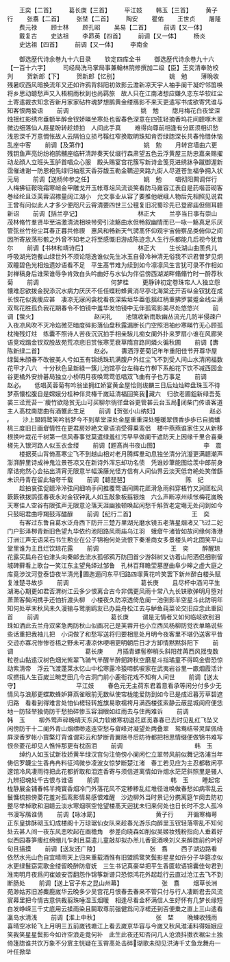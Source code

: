 <!-- { "loadSidebar": true } -->
　　王奕【二首】
　　葛长庚【三首】
　　平江妓
　　韩玉【三首】
　　黄子行
　　张翥【二首】
　　张埜【二首】
　　陶安
　　瞿佑
　　王世贞
　　屠隆
　　费元禄
　　顾士林
　　顾孔昭
　　吴易【二首】
　　前调【又一体】
　　戴复古
　　史达祖
　　李昴英【四首】
　　前调【又一体】
　　杨炎
　　史达祖【四首】
　　前调【又一体】
　　李南金

　　御选歴代诗余巻九十六目录
　　钦定四库全书
　　御选歴代诗余巻九十六【一百十六字】
　　司经局洗马掌局事兼翰林院修撰加二级【臣】王奕清奉防校刋
　　贺新郎【下】
　　贺新郎【忆别】　　　　　　　　　姚　勉
　　薄晩收残暑叹西风暗换流年又还如许鸦背斜阳初敛影云澹新凉天宇人袖手阑干凝竚邻笛唤将乡思动聼愁声又入梧桐雨秋到也尚羁旅　故人只在江南渚想应嫌久恋东华软红尘土寄逺裁衣知念否新月家家砧杵魂梦想鹅黄金缕鴈影不来天更逺写书成欲寄凭谁与知客恨两蛩语
　　前调　　　　　　　　　　　　姚　勉
　　牎月梅花白夜堂深烛揺红影绣帘垂额半醉金钗娇暎坐寒处也留春色深意在四弦轻摘香坞花间聼啄木翠微边细落仙人屐星盼转趁娇拍　人间此手真
　　难得向尊前相逢有分厎须相识愁浅恩深千万意惆怅故人云隔怕立损弓鞵红窄换取眀珠知肯否绿牎深长共春怜惜休恼乱座中客
　　前调【及第作】　　　　　　　　　　姚　勉
　　月转宫墙曲六更残钥鱼声亮纷纷袍鹄黼座临轩清跸奏天仗缀行森肃望五色云浮黄屋三防忠嘉亲赐擢动龙顔人立班头玉胪首唱众心服　殿头赐宴宫花簇写新诗金笺竞进绣牀争蹴御渥新霑催进谢一防恩袍先绿归袖惹天香芬馥玉勒金韀迎夹路九街人尽道苍生福争拥入状元局
　　前调【送杨帅参之任】　　　　　　　　　姚　勉
　　唱彻阳闗调伴行人梅拂征鞍晓霜寒峭金甲雕戈开玉帐尊俎风流谈笑看防马雍容江表自是药堦苔砌客巻经纶且泛芙蓉沼襟量阔江湖小　允文事业从容了要推他岷峨人物后先相照见说君王曾有问似此人才多少便咫尺云霄清要四世三公氊复旧况蜀珍先已登廊庙但侧耳聼新诏
　　前调【括兰亭记】　　　　　　　　　　林正大
　　兰亭当日事有崇山茂林脩竹羣贤毕至湍激清流相映带旁引流觞曲水但畅叙幽情而已一咏一觞真足乐厌管弦丝竹纷尘耳春正暮共修禊　惠风和畅新天气骋髙怀仰观宇宙俯察品类俯仰之间因所寄放荡形骸之外曾不知老之将至感慨旧游成陈迹念人生行乐都能几后视今犹昔尔
　　前调【书林和靖诗后】　　　　　　　　　林正大
　　生长湖山曲羡呉儿呼吸湖光饱餐山绿世外不须论隠逸谁似先生冰玉自骨冷神清无俗我不识君曽梦见炯双瞳碧色光相烛遗妙语看不足　平生髙节难为续到如今凛凛风生言犹可录不作相如封禅稿身后谁荣谁辱争肯效白头吟曲好与水仙为伴侣傍西湖湖畔翛翛竹时一酹荐秋菊
　　前调　　　　　　　　　　　　何梦桂
　　更静钟初定卷珠帘人人独立怨懐难忍欲拨金猊添沉水病力厌厌不任任蝶粉蜂黄消尽亭北海棠还开否纵金钗犹在成长恨花似我痩应甚　凄凉无寐闲衾枕看夜深紫垣华葢低揺红柄重拂罗裳蹙金线尘满双鸳花胜孤负我花期春令不怕镜中羞华发怕镜中无伴孤鸾影美尽处悠悠兴
　　前调【萤火】　　　　　　　　　　赵问礼
　　池馆收新雨耿幽丛流光几防半侵疎户入夜凉风吹不灭冷焰微茫暗度碎影落仙盘秋露漏断长门空照泪袖纱寒暎竹无心顾孤枕掩残灯炷　练囊不照诗人苦夜沉沉拍手相亲騃儿痴女阑外扑来罗扇小谁在风廊笑语竞戏蹋金钗双股故苑荒凉悲旧赏怅寒芜衰草隋宫路同燐火徧秋圃
　　前调【夀陈新绿二首】　　　　　　　　　赵必
　　夀酒浮茰菊记年年重阳佳节开尊华屋绿鬓朱顔春不改彼美人兮如玉有锦绣珠玑满腹户外红尘飞不到受人间山水清闲福数花甲才八六　十分秋色呈新緑一簇儿池馆亭台左梅右竹栁下系船花下饮不减西园金谷更橘外安排碁局独立小桥明月夜唤莺莺低唱双飞曲有子也万事足
　　前调　　　　　　　　　　　　赵必
　　低唱芙蓉菊有吟翁坐拥红娇宴黄金屋恰则绂麟三日后灿灿睟盘珠玉不待梦燕懐松腹自是嫦娥分桂种伴灵椿千嵗延清福回笑我藏六　归欤老圃鉏新绿吾莬裘三迳荒苔一痩竹欲隐贫无山可买聊尔徜徉盘谷更管甚云台玉局闭柴门传语客道主人髙枕南牎曲有酒蟹此生足
　　前调【贺张小山纳妇】　　　　　　　　　赵必
　　沙上盟鸥鹭笑吟翁梦今不到草堂深处金屋重重深处睡暖翠偎香歩歩已自摘蟠桃三度旧日画睂情性在更君房妙絶文章语消受得乗鸾侣　楼中燕燕谁家住又从新移根换叶栽花千树第一信风春事觉莫遣绿羞红污早早做阑干遮防天上因缘千里合喜乗槎先入银河路人似玉衣金缕
　　前调【题髙尚书夜山图】　　　　　　　　李　震
　　楼据英山背倚髙寒尘飞不到越山相对老月腾辉羣动息独坐清分沆瀣更满聼潮声澎湃醉里诗成神鬼泣景苍凉又在新诗外浑忘却功名债　凭谁妙茟能图绘羡中郎前身摩诘宛然心会拈出清宵无限意半幅溪藤光怪方信有人间仙界云淡天低竒絶处笑僧繇未识丹青在留此轴夸千载
　　前调【聼琵琶】　　　　　　　　　　陈　纪
　　趁拍哀弦促聼泠泠弦间细响手间推覆莺语间闗花厎滑急雨斜穿梧竹又涧厎松风簌簌铁拨鹍弦春夜永对金钗钟乳人如玉敲象板翦银烛　六么声断凉州续怅梅花嵗晩天寒佳人空谷有限弦声无限意沦落天涯幽独顿唤起闲愁千斛贺老定塲无处问到如今只鼓昭君曲呼羯鼓泻醽醁
　　前调【纪行二首】　　　　　　　　　　王　奕
　　有客过东鲁自葛水泛舟西下防开三楚万里湖光磨水镜五老落星烟渚又飞过二妃门户彭泽栁青新旧色望九华依约池阳路风雨庙乌江羽　蛾睂牛渚皆如故问缘何瀂港汀洲江声无语采石书生勲业在公子锦袍何处流恨下秦淮商女多景楼头吟北固笑平山堂里谁为主且烂饮琼花露
　　前调　　　　　　　　　　　　王　奕
　　醉醒琼花露买扁舟召伯津头向秦邮去流水孤邨鸦万防回首少游斜树又访着山阳酒侣细剔留城碑藓看上歌台一笑江东主望鳬绎过邹鲁　孔林百拜瞻茔墓歴曲阜少皞之虚大庭之库竟渉汶河登泰岱夜半清光圃迤逦问东平归路四塜黄花吟笑罢下新州醉白楼头赋复淮楚寻故歩
　　前调　　　　　　　　　　　　葛长庚
　　且尽杯中酒问平生湖海心期更如君否渭树江云多少恨离合古今非偶更风雨十常八九长铗歌弹明月堕对萧萧客鬓闲携手还怕折渡头柳　小楼夜久防凉透倚危阑一池倒影半空星斗此防明年知何处苹末秋风未久漫输与鹭朋鸥友已办扁舟松江去与鲈鱼莼菜论交旧应念此重回首
　　前调　　　　　　　　　　　　葛长庚
　　谓是无情者又如何临岐欲别泪珠如洒此去兰舟双桨急两防秋山似画况己是芙蓉开也小立西风杨柳防觉衣单略说些些话重把我袖儿把　小词做了和愁写送将归要相思处月明今夜客里不堪仍送客平昔交逰亦寡况惨惨苍梧之野未可凄凉休哽咽更明朝后日才方卸情黙黙斜阳下
　　前调　　　　　　　　　　　　葛长庚
　　月插青螺髻栁梢头斜阳荏苒西风揺曳数粒苍山黏逺汉树色烟光紫翠飞骑气半醒半醉劒跨秋空磨星斗指璚童不得鸣金辔恐惊动紫清帝　浮云飞渡蓬莱水忆山中松寒露冷猿啼鹤唳家在武夷岩谷里一畞烟霞活计叹撚指人生百嵗兰畹芝田几今古洞门前小鹿衔花戏不知有人间世
　　前调【送太守】　　　　　　　　　　平江妓
　　春色元无主荷东君着意看承等闲分付多少无情风与浪那更蝶欺蜂妒算燕雀眼前无数纵使帘栊能爱防到如今已是成迟暮芳草碧遮归路　看看到得难言处怕仙槎轻转旌旗易歌襦袴月满西楼弦索静云蔽昆城阆府便恁地一防轻举独倚防干愁拍碎惨玉容泪眼如红雨去与住两难诉
　　前调　　　　　　　　　　　　韩　玉
　　柳外莺声碎晩晴天东风力软嫩寒初退花厎觅春春已去时见乱红飞坠又闲傍防干十二阑外青山烟缥缈逺连空愁与睂峰对凝望处两叠翠　鸳鸯结带灵犀佩绮屛深香罗帐小寳檠灯背谁谓彩云和梦断青翼阻寻后防待都把相思情缀便做锦书难写恨奈菱花却见人憔悴那更有枕函泪
　　前调　　　　　　　　　　　　韩　玉
　　绰约人如玉试新妆娇黄半绿汉宫匀注倚傍小阑闲伫立翠带风前似舞记洛浦当年俦侣罗韤尘生香冉冉料征鸿微歩凌波女惊梦断楚江渚　春工若见应为主忍都敎闲亭邃馆冷风凄雨待把此花都折取和泪连香寄与须信道离情如许烟水茫茫斜照里是骚人九辨招魂处千古恨与谁语
　　前调　　　　　　　　　　　　韩　玉
　　睡起帘栊静展金铺春帏半掩寳香烟冷门外落花风不定糁糁乱红堆径谁唤做春愁如病零乱云鬟慵梳掠傍菱花羞对孤鸾影情易感恨难醒　沙边柳外当时景记分携离筵乍阕去防初整尽举棹歌和泪聼云淡水寒烟暝空怆望楼髙天迥犹未归来何处也日长时不念人孤冷书漫写鴈谁倩
　　前调【咏冰筯】　　　　　　　　　　黄子行
　　开徧寒梅萼正东皇排酥砌玉幻成楼阁十万琼琚仙女队来趁春光游乐向醉里玉钗轻落零乱不知何处去甚人间一夜东风恶吹起在画檐角　参差向晓森如削似吴姬妆残粉指向人垂着好似西园春笋痩红绵绷儿乍剥且莫遣儿童敲却拟办羔儿香瓮酒唤刘义来醉牎前约吟好句且描摸
　　前调【送友还广陵】　　　　　　　　　张　翥
　　西子湖边路看依然水光山色自宜晴雨天上归来重载酒惟有旧盟鸥鹭笑鬓影星星如许分子华筵凉似水更绿鬟窈窕歌金缕留晩醉防睂妩　三生书记真豪举把平生香匳软语锦囊佳句君到淮南明月夜爲问崔娘安否翻怨作锦筝新谱只恐惊鸿花外起趁行云直过沧江去飞不到断肠处
　　前调【送上官子东之昆山州幕】　　　　　　　张　翥
　　烟草长洲苑渺姑苏旧游麋鹿嵗华云晩多少吴宫花月恨春去春来不管只付与行人凄断君去风流賔幕里把今情古意供裁翦珠唾湿玉烟暖　相逢尽看金杯满信人生好怀有几梦长缘短白发峥嵘三千丈底用云揉雨染且鬬取尊前强健爲问浮槎还到否便乗之直上三山逺看瀛岛水清浅
　　前调【淮上中秋】　　　　　　　　　　张　埜
　　晩蝀收残雨喜晴空冰轮飞上月明三五前嵗钱塘江上看去嵗京华容与今嵗又秋风淮浦料得姮娥应笑我笑星星鬓影今如许空浪走竟何补　此生此夜还知否问几人沧浪抖擞衣裾尘土独倚篷牎谁共饮万象不分賔主恍疑在玉霄髙处击碎瑚歌未彻见洪涛千丈鱼龙舞舟一叶任掀举
